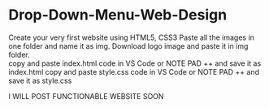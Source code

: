# Drop-Down-Menu-Web-Design

Create your very first website using HTML5, CSS3  Paste all the images in one folder and name it as img.
Download logo image and paste it in img folder.  
copy and paste index.html code in VS Code or NOTE PAD ++ and save it as index.html copy and paste style.css code in VS Code or NOTE PAD ++ and save it as style.css

I WILL POST FUNCTIONABLE WEBSITE SOON
